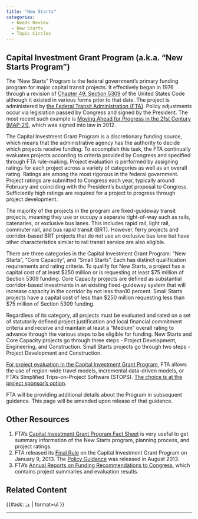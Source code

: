 ```yaml
---
title: "New Starts"
categories:
  - Needs Review
  - New Starts
  - Topic Circles
---
```


Capital Investment Grant Program (a.k.a. “New Starts Program”)
--------------------------------------------------------------

The “New Starts” Program is the federal government’s primary funding program for major capital transit projects. It effectively began in 1976 through a revision of [Chapter 49, Section 5309](http://www.fta.dot.gov/documents/chapter53redlineMAP21.pdf) of the United States Code although it existed in various forms prior to that date. The project is administered by [the Federal Transit Administration (FTA)](http://www.fta.dot.gov/12304.html). Policy adjustments occur via legislation passed by Congress and signed by the President. The most recent such example is [Moving Ahead for Progress in the 21st Century (MAP-21)](http://www.fta.dot.gov/map21.html), which was signed into law in 2012.

The Capital Investment Grant Program is a discretionary funding source, which means that the administrative agency has the authority to decide which projects receive funding. To accomplish this task, the FTA continually evaluates projects according to criteria provided by Congress and specified through FTA rule-making. Project evaluation is performed by assigning ratings for each project across a variety of categories as well as an overall rating. Ratings are among the most rigorous in the federal government. Project ratings are submitted to Congress each year, typically around February and coinciding with the President’s budget proposal to Congress. Sufficiently high ratings are required for a project to progress through project development.

The majority of the projects in the program are fixed-guideway transit projects, meaning they use or occupy a separate right-of-way such as rails, catenaries, or exclusive bus lanes. This includes rapid rail, light rail, commuter rail, and bus rapid transit (BRT). However, ferry projects and corridor-based BRT projects that do not use an exclusive bus lane but have other characteristics similar to rail transit service are also eligible.

There are three categories in the Capital Investment Grant Program: “New Starts”, “Core Capacity”, and “Small Starts”. Each has distinct qualification requirements and rating criteria. To qualify for New Starts, a project has a capital cost of at least \$250 million or is requesting at least \$75 million of Section 5309 funding. Core Capacity projects are defined as substantial corridor-based investments in an existing fixed-guideway system that will increase capacity in the corridor by not less than10 percent. Small Starts projects have a capital cost of less than \$250 million requesting less than \$75 million of Section 5309 funding.

Regardless of its category, all projects must be evaluated and rated on a set of statutorily defined project justification and local financial commitment criteria and receive and maintain at least a “Medium” overall rating to advance through the various steps to be eligible for funding. New Starts and Core Capacity projects go through three steps - Project Development, Engineering, and Construction. Small Starts projects go through two steps - Project Development and Construction.

[For project evaluation in the Capital Investment Grant Program](http://www.fta.dot.gov/grants/15681.html), FTA allows the use of region-wide travel models, incremental data-driven models, or FTA’s Simplified Trips-on-Project Software (STOPS). [The choice is at the project sponsor’s option](http://tfresource.org/Travel_Forecasting_for_the_Capital_Investment_Grant_Program).

FTA will be providing additional details about the Program in subsequent guidance. This page will be amended upon release of that guidance.

Other Resources
---------------

1.  FTA’s [Capital Investment Grant Program Fact Sheet](http://www.fta.dot.gov/documents/MAP-21_Fact_Sheet_-_Fixed_Guideway_Capital_Investment_Grants.pdf) is very useful to get summary information of the New Starts program, planning process, and project ratings.
2.  FTA released its [Final Rule](http://www.gpo.gov/fdsys/pkg/FR-2013-01-09/pdf/2012-31540.pdf) on the Capital Investment Grant Program on January 9, 2013. The [Policy Guidance](http://www.fta.dot.gov/documents/NS-SS_Final_PolicyGuidance_August_2013.pdf) was released in August 2013.
3.  FTA’s [Annual Reports on Funding Recommendations to Congress](http://www.fta.dot.gov/12304_2618.html), which contains project summaries and evaluation results.

Related Content
---------------

{{\#ask: [:+](:+)
| format=ul
}}

------------------------------------------------------------------------

